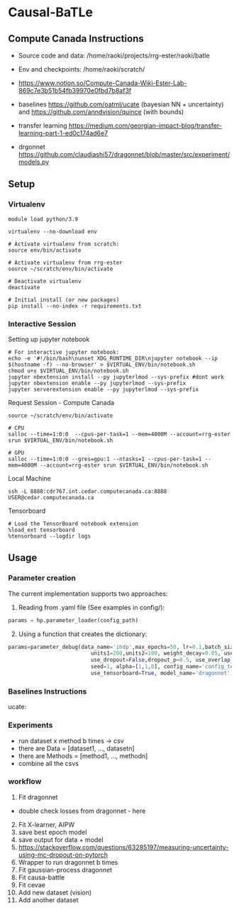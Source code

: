 # Causal-BaTLe


## Compute Canada Instructions

* Source code and data: /home/raoki/projects/rrg-ester/raoki/batle

* Env and checkpoints: /home/raoki/scratch/
* https://www.notion.so/Compute-Canada-Wiki-Ester-Lab-869c7e3b51b54fb39970e0fbd7b8af3f 
* baselines https://github.com/oatml/ucate (bayesian NN + uncertainty) and https://github.com/anndvision/quince (with bounds)
* transfer learning https://medium.com/georgian-impact-blog/transfer-learning-part-1-ed0c174ad6e7
* drgonnet https://github.com/claudiashi57/dragonnet/blob/master/src/experiment/models.py


## Setup

### Virtualenv 

```commandline
module load python/3.9

virtualenv --no-download env

# Activate virtualenv from scratch:
source env/bin/activate

# Activate virtualenv from rrg-ester
source ~/scratch/env/bin/activate

# Deactivate virtualenv 
deactivate

# Initial install (or new packages)
pip install --no-index -r requirements.txt
```

### Interactive Session

Setting up jupyter notebook
```commandline
# For interactive jupyter notebook:
echo -e '#!/bin/bash\nunset XDG_RUNTIME_DIR\njupyter notebook --ip $(hostname -f) --no-browser' > $VIRTUAL_ENV/bin/notebook.sh
chmod u+x $VIRTUAL_ENV/bin/notebook.sh
jupyter nbextension install --py jupyterlmod --sys-prefix #dont work
jupyter nbextension enable --py jupyterlmod --sys-prefix
jupyter serverextension enable --py jupyterlmod --sys-prefix
```

Request Session - Compute Canada
```commandline
source ~/scratch/env/bin/activate

# CPU
salloc --time=1:0:0  --cpus-per-task=1 --mem=4000M --account=rrg-ester srun $VIRTUAL_ENV/bin/notebook.sh

# GPU
salloc --time=1:0:0 --gres=gpu:1 --ntasks=1 --cpus-per-task=1 --mem=4000M --account=rrg-ester srun $VIRTUAL_ENV/bin/notebook.sh
```

Local Machine
```commandline
ssh -L 8888:cdr767.int.cedar.computecanada.ca:8888 USER@cedar.computecanada.ca
```

Tensorboard 
```commandline
# Load the TensorBoard notebook extension
%load_ext tensorboard
%tensorboard --logdir logs
```

## Usage

### Parameter creation
The current implementation supports two approaches: 
1) Reading from .yaml file (See examples in config/):
```python
params = hp.parameter_loader(config_path)
```

2) Using a function that creates the dictionary:
```python
params=parameter_debug(data_name='ihdp',max_epochs=50, lr=0.1,batch_size=50, 
                          units1=200,units2=100, weight_decay=0.05, use_validation=False,
                          use_dropout=False,dropout_p=0.5, use_overlap_knob=False,
                          seed=1, alpha=[1,1,0], config_name='config_test1', 
                          use_tensorboard=True, model_name='dragonnet')
```



### Baselines Instructions

ucate: 

### Experiments 

* run dataset x method b times -> csv
* there are Data = [dataset1, ..., datasetn]
* there are Methods = [method1, ..., methodn]
* combine all the csvs

### workflow 
1) Fit dragonnet
* double check losses from dragonnet - here
2) Fit X-learner, AIPW
3) save best epoch model 
4) save output for data + model
5) https://stackoverflow.com/questions/63285197/measuring-uncertainty-using-mc-dropout-on-pytorch
6) Wrapper to run dragonnet b times
7) Fit gaussian-process dragonnet
8) Fit causa-battle 
9) Fit cevae
11) Add new dataset (vision)
12) Add another dataset